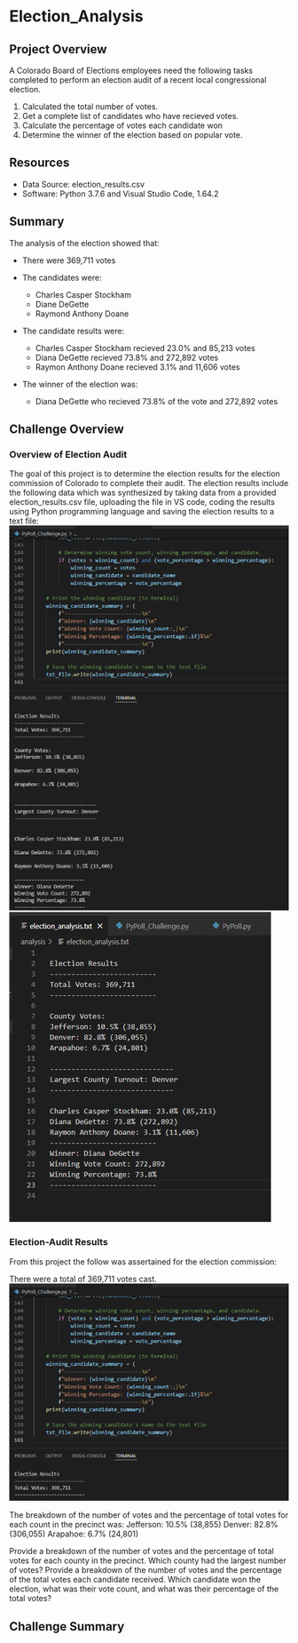 # Election_Analysis

## Project Overview
A Colorado Board of Elections employees need the following tasks completed to perform an election audit of a recent local congressional election. 
1. Calculated the total number of votes.
2. Get a complete list of candidates who have recieved votes.
3. Calculate the percentage of votes each candidate won
4. Determine the winner of the election based on popular vote.

## Resources
- Data Source: election_results.csv
- Software: Python 3.7.6 and Visual Studio Code, 1.64.2

## Summary 
The analysis of the election showed that:

- There were 369,711 votes
- The candidates were:
  - Charles Casper Stockham
  - Diane DeGette
  - Raymond Anthony Doane

- The candidate results were:
  - Charles Casper Stockham recieved 23.0% and 85,213 votes
  - Diana DeGette recieved 73.8% and 272,892 votes
  - Raymon Anthony Doane recieved 3.1% and 11,606 votes

- The winner of the election was:
  - Diana DeGette who recieved 73.8% of the vote and 272,892 votes

## Challenge Overview

### Overview of Election Audit
The goal of this project is to determine the election results for the election commission of Colorado to complete their audit. The election results include the following data which was synthesized by taking data from a provided election_results.csv file, uploading the file in VS code, coding the results using Python programming language and saving the election results to a text file:
![Election_Results_Terminal](https://github.com/adecoste2/Election_Analysis/blob/main/Resources/Election%20Results%20Terminal.png?raw=true)
![Election_Results_Text_File](https://github.com/adecoste2/Election_Analysis/blob/main/Resources/Election%20Results%20txt.png?raw=true)

### Election-Audit Results
From this project the follow was assertained for the election commission:

There were a total of 369,711 votes cast. 
![Election_Results_Total_Votes](https://github.com/adecoste2/Election_Analysis/blob/main/Resources/Election_Results_Total_Votes.png?raw=true)

The breakdown of the number of votes and the percentage of total votes for each count in the precinct was:
Jefferson: 10.5% (38,855)
Denver: 82.8% (306,055)
Arapahoe: 6.7% (24,801)
![]()

Provide a breakdown of the number of votes and the percentage of total votes for each county in the precinct.
Which county had the largest number of votes?
Provide a breakdown of the number of votes and the percentage of the total votes each candidate received.
Which candidate won the election, what was their vote count, and what was their percentage of the total votes?

## Challenge Summary

